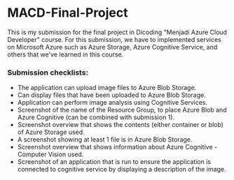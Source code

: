 # MACD-Final-Project
This is my submission for the final project in Dicoding "Menjadi Azure Cloud Developer" course. For this submission, we have to implemented services on Microsoft Azure such as Azure Storage, Azure Cognitive Service, and others that we've learned in this course.

### Submission checklists:

* The application can upload image files to Azure Blob Storage.
* Can display files that have been uploaded to Azure Blob Storage.
* Application can perform image analysis using Cognitive Services.
* Screenshot of the name of the Resource Group, to place Azure Blob and Azure Cognitive (can be combined with submission 1).
* Screenshot overview that shows the contents (either container or blob) of Azure Storage used.
* A screenshot showing at least 1 file is in Azure Blob Storage.
* Screenshot overview that shows information about Azure Cognitive - Computer Vision used.
* Screenshot of an application that is run to ensure the application is connected to cognitive service by displaying a description of the image.

